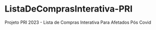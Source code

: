 # ListaDeComprasInterativa-PRI
Projeto PRI 2023 - Lista de Compras Interativa Para Afetados Pós Covid
